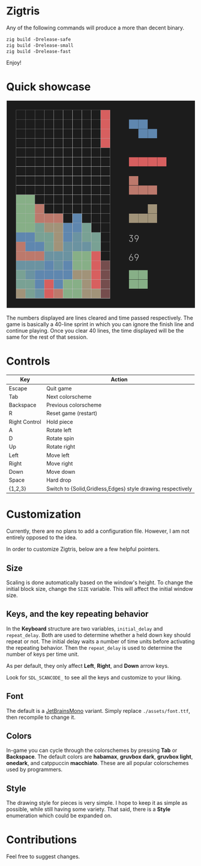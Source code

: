 # Zigtris

Any of the following commands will produce a more than decent binary.

```console
zig build -Drelease-safe
zig build -Drelease-small
zig build -Drelease-fast
```

Enjoy!

# Quick showcase

![Zigtris](./zigtris.png)

The numbers displayed are lines cleared and time passed respectively.
The game is basically a 40-line sprint in which you can ignore the finish line
and continue playing. Once you clear 40 lines, the time displayed will be the
same for the rest of that session.

# Controls

| Key | Action |
| --- | --- |
| Escape | Quit game |
| Tab | Next colorscheme |
| Backspace | Previous colorscheme |
| R | Reset game (restart) |
| Right Control | Hold piece |
| A | Rotate left |
| D | Rotate spin |
| Up | Rotate right |
| Left | Move left |
| Right | Move right |
| Down | Move down |
| Space | Hard drop |
| {1,2,3} | Switch to {Solid,Gridless,Edges} style drawing respectively |

# Customization

Currently, there are no plans to add a configuration file. However, I am not
entirely opposed to the idea.

In order to customize Zigtris, below are a few helpful pointers.

## Size

Scaling is done automatically based on the window's height. To change the
initial block size, change the `SIZE` variable. This will affect the initial
window size.

## Keys, and the key repeating behavior

In the **Keyboard** structure are two variables, `initial_delay` and
`repeat_delay`. Both are used to determine whether a held down key should
repeat or not. The initial delay waits a number of time units before
activating the repeating behavior. Then the `repeat_delay` is used to determine
the number of keys per time unit.

As per default, they only affect **Left**, **Right**, and **Down** arrow keys.

Look for `SDL_SCANCODE_` to see all the keys and customize to your liking.

## Font

The default is a [JetBrainsMono](https://github.com/JetBrains/JetBrainsMono)
variant. Simply replace `./assets/font.ttf`, then recompile to change it.

## Colors

In-game you can cycle through the colorschemes by pressing **Tab** or
**Backspace**. The default colors are **habamax**, **gruvbox dark**, **gruvbox
light**, **onedark**, and catppuccin **macchiato**. These are all popular
colorschemes used by programmers.

## Style

The drawing style for pieces is very simple. I hope to keep it as simple as
possible, while still having some variety. That said, there is a **Style**
enumeration which could be expanded on.


# Contributions

Feel free to suggest changes.

#
